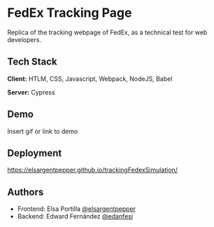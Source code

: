# FedEx Tracking Page

Replica of the tracking webpage of FedEx, as a technical test for web developers.

## Tech Stack

**Client:** HTLM, CSS, Javascript, Webpack, NodeJS, Babel

**Server:** Cypress

  
## Demo

Insert gif or link to demo

  
## Deployment

https://elsargentpepper.github.io/trackingFedexSimulation/

  
## Authors

- Frontend: Elsa Portilla [@elsargentpepper](https://github.com/elsargentpepper)
- Backend: Edward Fernández [@edanfesi](https://github.com/edanfesi)
